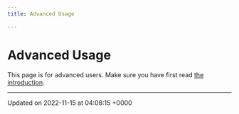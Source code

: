 ```yaml
---
title: Advanced Usage

---
```


# Advanced Usage



This page is for advanced users. Make sure you have first read [the introduction](/pages/intro.md#page-intro). 

-------------------------------

Updated on 2022-11-15 at 04:08:15 +0000
